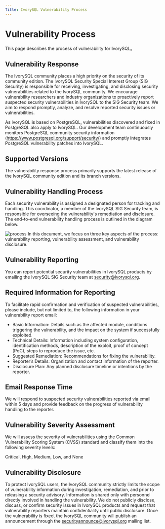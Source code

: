 ```yaml
---
Title: IvorySQL Vulnerability Process
---
```


# Vulnerability Process

This page describes the process of vulnerability for IvorySQL。

## Vulnerability Response
The IvorySQL community places a high priority on the security of its community edition. The IvorySQL Security Special Interest Group (SIG Security) is responsible for receiving, investigating, and disclosing security vulnerabilities related to the IvorySQL community. We encourage vulnerability researchers and industry organizations to proactively report suspected security vulnerabilities in IvorySQL to the SIG Security team. We aim to respond promptly, analyze, and resolve reported security issues or vulnerabilities.



As IvorySQL is based on PostgreSQL, vulnerabilities discovered and fixed in PostgreSQL also apply to IvorySQL. Our development team continuously monitors PostgreSQL community security information (https://www.postgresql.org/support/security/) and promptly integrates PostgreSQL vulnerability patches into IvorySQL.

## Supported Versions
The vulnerability response process primarily supports the latest release of the IvorySQL community edition and its branch versions.

## Vulnerability Handling Process

Each security vulnerability is assigned a designated person for tracking and handling. This coordinator, a member of the IvorySQL SIG Security team, is responsible for overseeing the vulnerability's remediation and disclosure. The end-to-end vulnerability handling process is outlined in the diagram below.

![process](/img/vulnerability-en.jpg)
In this document, we focus on three key aspects of the process: vulnerability reporting, vulnerability assessment, and vulnerability disclosure.

## Vulnerability Reporting
You can report potential security vulnerabilities in IvorySQL products by emailing the IvorySQL SIG Security team at security@ivorysql.org.

## Required Information for Reporting
To facilitate rapid confirmation and verification of suspected vulnerabilities, please include, but not limited to, the following information in your vulnerability report email:
- Basic Information: Details such as the affected module, conditions triggering the vulnerability, and the impact on the system if successfully exploited.
- Technical Details: Information including system configuration, identification methods, description of the exploit, proof of concept (PoC), steps to reproduce the issue, etc.
- Suggested Remediation: Recommendations for fixing the vulnerability.
- Reporter’s Details: Organization and contact information of the reporter.
- Disclosure Plan: Any planned disclosure timeline or intentions by the reporter.

## Email Response Time
We will respond to suspected security vulnerabilities reported via email within 5 days and provide feedback on the progress of vulnerability handling to the reporter.

## Vulnerability Severity Assessment
We will assess the severity of vulnerabilities using the Common Vulnerability Scoring System (CVSS) standard and classify them into the following severity levels:

Critical,  High,  Medium,  Low, and None

## Vulnerability Disclosure
To protect IvorySQL users, the IvorySQL community strictly limits the scope of vulnerability information during investigation, remediation, and prior to releasing a security advisory. Information is shared only with personnel directly involved in handling the vulnerability. We do not publicly disclose, discuss, or confirm security issues in IvorySQL products and request that vulnerability reporters maintain confidentiality until public disclosure. Once the vulnerability is fixed, the IvorySQL community will publish an announcement through the securityannounce@ivorysql.org mailing list.